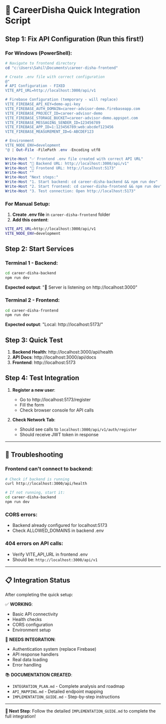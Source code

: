# 🚀 CareerDisha Quick Integration Script

## Step 1: Fix API Configuration (Run this first!)

### For Windows (PowerShell):
```powershell
# Navigate to frontend directory
cd "c:\Users\Sahil\Documents\career-disha-frontend"

# Create .env file with correct configuration
@"
# API Configuration - FIXED
VITE_API_URL=http://localhost:3000/api/v1

# Firebase Configuration (temporary - will replace)
VITE_FIREBASE_API_KEY=demo-api-key
VITE_FIREBASE_AUTH_DOMAIN=career-advisor-demo.firebaseapp.com
VITE_FIREBASE_PROJECT_ID=career-advisor-demo
VITE_FIREBASE_STORAGE_BUCKET=career-advisor-demo.appspot.com
VITE_FIREBASE_MESSAGING_SENDER_ID=123456789
VITE_FIREBASE_APP_ID=1:123456789:web:abcdef123456
VITE_FIREBASE_MEASUREMENT_ID=G-ABCDEF123

# Environment
VITE_NODE_ENV=development
"@ | Out-File -FilePath .env -Encoding utf8

Write-Host "✅ Frontend .env file created with correct API URL"
Write-Host "🔗 Backend URL: http://localhost:3000/api/v1"
Write-Host "🔗 Frontend URL: http://localhost:5173"
Write-Host ""
Write-Host "Next steps:"
Write-Host "1. Start backend: cd career-disha-backend && npm run dev"
Write-Host "2. Start frontend: cd career-disha-frontend && npm run dev"
Write-Host "3. Test connection: Open http://localhost:5173"
```

### For Manual Setup:
1. **Create .env file** in `career-disha-frontend` folder
2. **Add this content**:
```bash
VITE_API_URL=http://localhost:3000/api/v1
VITE_NODE_ENV=development
```

## Step 2: Start Services

### Terminal 1 - Backend:
```bash
cd career-disha-backend
npm run dev
```
**Expected output**: "🚀 Server is listening on http://localhost:3000"

### Terminal 2 - Frontend:
```bash
cd career-disha-frontend
npm run dev
```
**Expected output**: "Local: http://localhost:5173/"

## Step 3: Quick Test

1. **Backend Health**: http://localhost:3000/api/health
2. **API Docs**: http://localhost:3000/api/docs
3. **Frontend**: http://localhost:5173

## Step 4: Test Integration

1. **Register a new user**:
   - Go to http://localhost:5173/register
   - Fill the form
   - Check browser console for API calls

2. **Check Network Tab**:
   - Should see calls to `localhost:3000/api/v1/auth/register`
   - Should receive JWT token in response

---

## 🐛 Troubleshooting

### Frontend can't connect to backend:
```bash
# Check if backend is running
curl http://localhost:3000/api/health

# If not running, start it:
cd career-disha-backend
npm run dev
```

### CORS errors:
- Backend already configured for localhost:5173
- Check ALLOWED_DOMAINS in backend .env

### 404 errors on API calls:
- Verify VITE_API_URL in frontend .env
- Should be: `http://localhost:3000/api/v1`

---

## 📋 Integration Status

After completing the quick setup:

✅ **WORKING**:
- Basic API connectivity
- Health checks
- CORS configuration
- Environment setup

🔄 **NEEDS INTEGRATION**:
- Authentication system (replace Firebase)
- API response handlers
- Real data loading
- Error handling

📚 **DOCUMENTATION CREATED**:
- `INTEGRATION_PLAN.md` - Complete analysis and roadmap
- `API_MAPPING.md` - Detailed endpoint mapping
- `IMPLEMENTATION_GUIDE.md` - Step-by-step instructions

---

**🎯 Next Step**: Follow the detailed `IMPLEMENTATION_GUIDE.md` to complete the full integration!